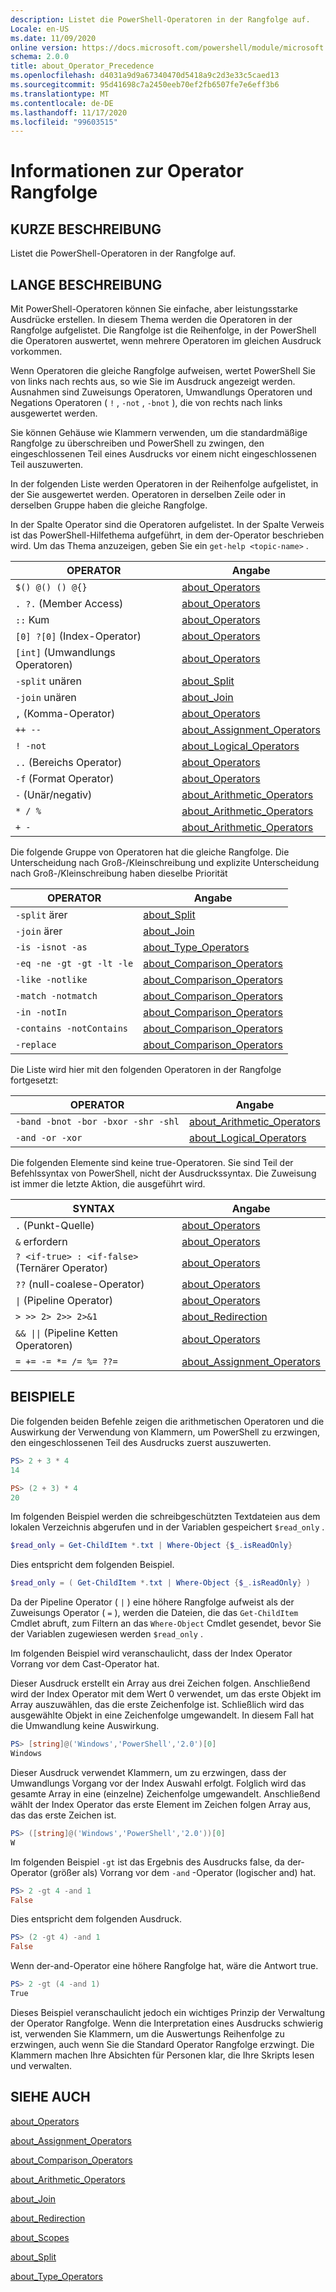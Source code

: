 ```yaml
---
description: Listet die PowerShell-Operatoren in der Rangfolge auf.
Locale: en-US
ms.date: 11/09/2020
online version: https://docs.microsoft.com/powershell/module/microsoft.powershell.core/about/about_operator_precedence?view=powershell-7.2&WT.mc_id=ps-gethelp
schema: 2.0.0
title: about_Operator_Precedence
ms.openlocfilehash: d4031a9d9a67340470d5418a9c2d3e33c5caed13
ms.sourcegitcommit: 95d41698c7a2450eeb70ef2fb6507fe7e6eff3b6
ms.translationtype: MT
ms.contentlocale: de-DE
ms.lasthandoff: 11/17/2020
ms.locfileid: "99603515"
---
```

# <a name="about-operator-precedence"></a>Informationen zur Operator Rangfolge

## <a name="short-description"></a>KURZE BESCHREIBUNG
Listet die PowerShell-Operatoren in der Rangfolge auf.

## <a name="long-description"></a>LANGE BESCHREIBUNG

Mit PowerShell-Operatoren können Sie einfache, aber leistungsstarke Ausdrücke erstellen. In diesem Thema werden die Operatoren in der Rangfolge aufgelistet. Die Rangfolge ist die Reihenfolge, in der PowerShell die Operatoren auswertet, wenn mehrere Operatoren im gleichen Ausdruck vorkommen.

Wenn Operatoren die gleiche Rangfolge aufweisen, wertet PowerShell Sie von links nach rechts aus, so wie Sie im Ausdruck angezeigt werden. Ausnahmen sind Zuweisungs Operatoren, Umwandlungs Operatoren und Negations Operatoren ( `!` , `-not` , `-bnot` ), die von rechts nach links ausgewertet werden.

Sie können Gehäuse wie Klammern verwenden, um die standardmäßige Rangfolge zu überschreiben und PowerShell zu zwingen, den eingeschlossenen Teil eines Ausdrucks vor einem nicht eingeschlossenen Teil auszuwerten.

In der folgenden Liste werden Operatoren in der Reihenfolge aufgelistet, in der Sie ausgewertet werden. Operatoren in derselben Zeile oder in derselben Gruppe haben die gleiche Rangfolge.

In der Spalte Operator sind die Operatoren aufgelistet. In der Spalte Verweis ist das PowerShell-Hilfethema aufgeführt, in dem der-Operator beschrieben wird. Um das Thema anzuzeigen, geben Sie ein `get-help <topic-name>` .

|         OPERATOR         |           Angabe            |
| ------------------------ | ------------------------------ |
| `$() @() () @{}`         | [about_Operators][]            |
| `. ?.` (Member Access)   | [about_Operators][]            |
| `::` Kum            | [about_Operators][]            |
| `[0] ?[0]` (Index-Operator) | [about_Operators][]         |
| `[int]` (Umwandlungs Operatoren) | [about_Operators][]            |
| `-split` unären         | [about_Split][]                |
| `-join` unären          | [about_Join][]                 |
| `,` (Komma-Operator)     | [about_Operators][]            |
| `++ --`                  | [about_Assignment_Operators][] |
| `! -not`                 | [about_Logical_Operators][]    |
| `..` (Bereichs Operator)    | [about_Operators][]            |
| `-f` (Format Operator)   | [about_Operators][]            |
| `-` (Unär/negativ)     | [about_Arithmetic_Operators][] |
| `* / %`                  | [about_Arithmetic_Operators][] |
| `+ -`                    | [about_Arithmetic_Operators][] |

Die folgende Gruppe von Operatoren hat die gleiche Rangfolge. Die Unterscheidung nach Groß-/Kleinschreibung und explizite Unterscheidung nach Groß-/Kleinschreibung haben dieselbe Priorität

|         OPERATOR          |           Angabe            |
| ------------------------- | ------------------------------ |
| `-split` ärer         | [about_Split][]                |
| `-join` ärer          | [about_Join][]                 |
| `-is -isnot -as`          | [about_Type_Operators][]       |
| `-eq -ne -gt -gt -lt -le` | [about_Comparison_Operators][] |
| `-like -notlike`          | [about_Comparison_Operators][] |
| `-match -notmatch`        | [about_Comparison_Operators][] |
| `-in -notIn`              | [about_Comparison_Operators][] |
| `-contains -notContains`  | [about_Comparison_Operators][] |
| `-replace`                | [about_Comparison_Operators][] |

Die Liste wird hier mit den folgenden Operatoren in der Rangfolge fortgesetzt:

|                OPERATOR                 |           Angabe            |
| --------------------------------------- | ------------------------------ |
| `-band -bnot -bor -bxor -shr -shl`      | [about_Arithmetic_Operators][] |
| `-and -or -xor`                         | [about_Logical_Operators][]    |

Die folgenden Elemente sind keine true-Operatoren. Sie sind Teil der Befehlssyntax von PowerShell, nicht der Ausdruckssyntax. Die Zuweisung ist immer die letzte Aktion, die ausgeführt wird.

|                SYNTAX                   |           Angabe            |
| --------------------------------------- | ------------------------------ |
| `.` (Punkt-Quelle)                        | [about_Operators][]            |
| `&` erfordern                              | [about_Operators][]            |
| `? <if-true> : <if-false>` (Ternärer Operator) | [about_Operators][]      |
| `??` (null-coalese-Operator)            | [about_Operators][]            |
| <code>&#124;</code> (Pipeline Operator) | [about_Operators][]            |
| `> >> 2> 2>> 2>&1`                      | [about_Redirection][]          |
| <code>&& &#124;&#124;</code> (Pipeline Ketten Operatoren) | [about_Operators][] |
| `= += -= *= /= %= ??=`                  | [about_Assignment_Operators][] |

## <a name="examples"></a>BEISPIELE

Die folgenden beiden Befehle zeigen die arithmetischen Operatoren und die Auswirkung der Verwendung von Klammern, um PowerShell zu erzwingen, den eingeschlossenen Teil des Ausdrucks zuerst auszuwerten.

```powershell
PS> 2 + 3 * 4
14

PS> (2 + 3) * 4
20
```

Im folgenden Beispiel werden die schreibgeschützten Textdateien aus dem lokalen Verzeichnis abgerufen und in der Variablen gespeichert `$read_only` .

```powershell
$read_only = Get-ChildItem *.txt | Where-Object {$_.isReadOnly}
```

Dies entspricht dem folgenden Beispiel.

```powershell
$read_only = ( Get-ChildItem *.txt | Where-Object {$_.isReadOnly} )
```

Da der Pipeline Operator ( `|` ) eine höhere Rangfolge aufweist als der Zuweisungs Operator ( `=` ), werden die Dateien, die das `Get-ChildItem` Cmdlet abruft, zum Filtern an das `Where-Object` Cmdlet gesendet, bevor Sie der Variablen zugewiesen werden `$read_only` .

Im folgenden Beispiel wird veranschaulicht, dass der Index Operator Vorrang vor dem Cast-Operator hat.

Dieser Ausdruck erstellt ein Array aus drei Zeichen folgen. Anschließend wird der Index Operator mit dem Wert 0 verwendet, um das erste Objekt im Array auszuwählen, das die erste Zeichenfolge ist. Schließlich wird das ausgewählte Objekt in eine Zeichenfolge umgewandelt. In diesem Fall hat die Umwandlung keine Auswirkung.

```powershell
PS> [string]@('Windows','PowerShell','2.0')[0]
Windows
```

Dieser Ausdruck verwendet Klammern, um zu erzwingen, dass der Umwandlungs Vorgang vor der Index Auswahl erfolgt. Folglich wird das gesamte Array in eine (einzelne) Zeichenfolge umgewandelt. Anschließend wählt der Index Operator das erste Element im Zeichen folgen Array aus, das das erste Zeichen ist.

```powershell
PS> ([string]@('Windows','PowerShell','2.0'))[0]
W
```

Im folgenden Beispiel `-gt` ist das Ergebnis des Ausdrucks false, da der-Operator (größer als) Vorrang vor dem `-and` -Operator (logischer and) hat.

```powershell
PS> 2 -gt 4 -and 1
False
```

Dies entspricht dem folgenden Ausdruck.

```powershell
PS> (2 -gt 4) -and 1
False
```

Wenn der-and-Operator eine höhere Rangfolge hat, wäre die Antwort true.

```powershell
PS> 2 -gt (4 -and 1)
True
```

Dieses Beispiel veranschaulicht jedoch ein wichtiges Prinzip der Verwaltung der Operator Rangfolge. Wenn die Interpretation eines Ausdrucks schwierig ist, verwenden Sie Klammern, um die Auswertungs Reihenfolge zu erzwingen, auch wenn Sie die Standard Operator Rangfolge erzwingt. Die Klammern machen Ihre Absichten für Personen klar, die Ihre Skripts lesen und verwalten.

## <a name="see-also"></a>SIEHE AUCH

[about_Operators][]

[about_Assignment_Operators][]

[about_Comparison_Operators][]

[about_Arithmetic_Operators][]

[about_Join][]

[about_Redirection][]

[about_Scopes][]

[about_Split][]

[about_Type_Operators][]

<!-- reference links -->
[about_Arithmetic_Operators]: about_Arithmetic_Operators.md
[about_Assignment_Operators]: about_Assignment_Operators.md
[about_Comparison_Operators]: about_Comparison_Operators.md
[about_Join]: about_Join.md
[about_Logical_Operators]: about_logical_operators.md
[about_Operators]: about_Operators.md
[about_Redirection]: about_Redirection.md
[about_Scopes]: about_Scopes.md
[about_Split]: about_Split.md
[about_Type_Operators]: about_Type_Operators.md
